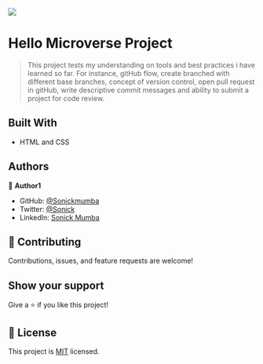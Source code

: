 ![](https://img.shields.io/badge/Microverse-blueviolet)

# Hello Microverse Project

> This project tests my understanding on tools and best practices i have learned so far. For instance, gitHub flow, create branched with different base branches, concept of version control, open pull request in gitHub, write descriptive commit messages and ability to submit a project for code review.

## Built With

- HTML and CSS
## Authors

👤 **Author1**

- GitHub: [@Sonickmumba](https://github.com/Sonickmumba)
- Twitter: [@Sonick](https://twitter.com/Sonick)
- LinkedIn: [Sonick Mumba](https://linkedin.com/in/Sonick)

## 🤝 Contributing

Contributions, issues, and feature requests are welcome!

## Show your support

Give a ⭐️ if you like this project!
## 📝 License

This project is [MIT](./MIT.md) licensed.
